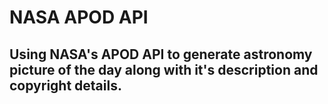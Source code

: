 # NASA APOD API

## Using NASA's APOD API to generate astronomy picture of the day along with it's description and copyright details.